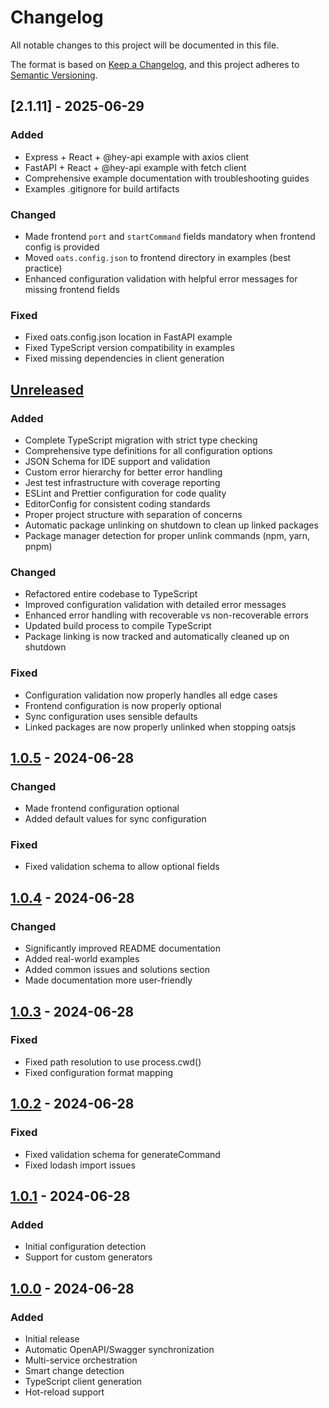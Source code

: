 # Changelog

All notable changes to this project will be documented in this file.

The format is based on [Keep a Changelog](https://keepachangelog.com/en/1.0.0/),
and this project adheres to [Semantic Versioning](https://semver.org/spec/v2.0.0.html).

## [2.1.11] - 2025-06-29

### Added
- Express + React + @hey-api example with axios client
- FastAPI + React + @hey-api example with fetch client
- Comprehensive example documentation with troubleshooting guides
- Examples .gitignore for build artifacts

### Changed
- Made frontend `port` and `startCommand` fields mandatory when frontend config is provided
- Moved `oats.config.json` to frontend directory in examples (best practice)
- Enhanced configuration validation with helpful error messages for missing frontend fields

### Fixed
- Fixed oats.config.json location in FastAPI example
- Fixed TypeScript version compatibility in examples
- Fixed missing dependencies in client generation

## [Unreleased]

### Added
- Complete TypeScript migration with strict type checking
- Comprehensive type definitions for all configuration options
- JSON Schema for IDE support and validation
- Custom error hierarchy for better error handling
- Jest test infrastructure with coverage reporting
- ESLint and Prettier configuration for code quality
- EditorConfig for consistent coding standards
- Proper project structure with separation of concerns
- Automatic package unlinking on shutdown to clean up linked packages
- Package manager detection for proper unlink commands (npm, yarn, pnpm)

### Changed
- Refactored entire codebase to TypeScript
- Improved configuration validation with detailed error messages
- Enhanced error handling with recoverable vs non-recoverable errors
- Updated build process to compile TypeScript
- Package linking is now tracked and automatically cleaned up on shutdown

### Fixed
- Configuration validation now properly handles all edge cases
- Frontend configuration is now properly optional
- Sync configuration uses sensible defaults
- Linked packages are now properly unlinked when stopping oatsjs

## [1.0.5] - 2024-06-28

### Changed
- Made frontend configuration optional
- Added default values for sync configuration

### Fixed
- Fixed validation schema to allow optional fields

## [1.0.4] - 2024-06-28

### Changed
- Significantly improved README documentation
- Added real-world examples
- Added common issues and solutions section
- Made documentation more user-friendly

## [1.0.3] - 2024-06-28

### Fixed
- Fixed path resolution to use process.cwd()
- Fixed configuration format mapping

## [1.0.2] - 2024-06-28

### Fixed
- Fixed validation schema for generateCommand
- Fixed lodash import issues

## [1.0.1] - 2024-06-28

### Added
- Initial configuration detection
- Support for custom generators

## [1.0.0] - 2024-06-28

### Added
- Initial release
- Automatic OpenAPI/Swagger synchronization
- Multi-service orchestration
- Smart change detection
- TypeScript client generation
- Hot-reload support

[Unreleased]: https://github.com/shekhardtu/oatsjs/compare/v1.0.5...HEAD
[1.0.5]: https://github.com/shekhardtu/oatsjs/compare/v1.0.4...v1.0.5
[1.0.4]: https://github.com/shekhardtu/oatsjs/compare/v1.0.3...v1.0.4
[1.0.3]: https://github.com/shekhardtu/oatsjs/compare/v1.0.2...v1.0.3
[1.0.2]: https://github.com/shekhardtu/oatsjs/compare/v1.0.1...v1.0.2
[1.0.1]: https://github.com/shekhardtu/oatsjs/compare/v1.0.0...v1.0.1
[1.0.0]: https://github.com/shekhardtu/oatsjs/releases/tag/v1.0.0